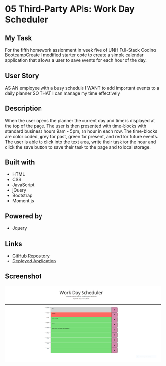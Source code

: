 # 05 Third-Party APIs: Work Day Scheduler

## My Task

For the fifth homework assignment in week five of UNH Full-Stack Coding BootcampCreate I modified starter code to create a simple calendar application that allows a user to save events for each hour of the day. 

## User Story

AS AN employee with a busy schedule
I WANT to add important events to a daily planner
SO THAT I can manage my time effectively

## Description

When the user opens the planner the current day and time is displayed at the top of the page. The user is then presented with time-blocks with standard business hours 9am - 5pm, an hour in each row. The time-blocks are color coded, grey for past, green for present, and red for future events. The user is able to click into the text area, write their task for the hour and click the save button to save their task to the page and to local storage.

## Built with

* HTML
* CSS
* JavaScript
* jQuery
* Bootstrap
* Moment js

## Powered by 

* Jquery

## Links

* [GitHub Repository](https://github.com/efagioli01/Work-Day-Scheduler-Code-Refactor)
* [Deployed Application](https://efagioli01.github.io/Work-Day-Scheduler-Code-Refactor/)


## Screenshot 
 ![screenshot](./images/week5hwsnip.PNG)
 
 

